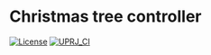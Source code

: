 # Christmas tree controller

[![License](https://img.shields.io/badge/License-Apache%202.0-blue.svg)](https://opensource.org/licenses/Apache-2.0) [![UPRJ_CI](https://github.com/JulienOury/ChristmasTreeController/actions/workflows/user_project_ci.yml/badge.svg)](https://github.com/JulienOury/ChristmasTreeController/actions/workflows/user_project_ci.yml)


